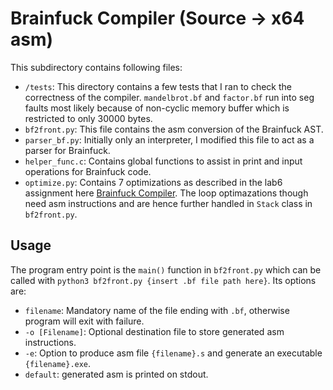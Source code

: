 # Brainfuck Compiler (Source -> x64 asm)

This subdirectory contains following files:
- `/tests`: This directory contains a few tests that I ran to check the correctness of the compiler. `mandelbrot.bf` and `factor.bf` run into seg faults most likely because of non-cyclic memory buffer which is restricted to only 30000 bytes.
- `bf2front.py`: This file contains the asm conversion of the Brainfuck AST.
- `parser_bf.py`: Initially only an interpreter, I modified this file to act as a parser for Brainfuck.
- `helper_func.c`: Contains global functions to assist in print and input operations for Brainfuck code.
- `optimize.py`: Contains 7 optimizations as described in the lab6 assignment here [Brainfuck Compiler](https://grader.dix.polytechnique.fr/agns/CSE302/TD06/2022/#the-brainfuck-language). The loop optimazations though need asm instructions and are hence further handled in `Stack` class in `bf2front.py`.

## Usage

The program entry point is the `main()` function in `bf2front.py` which can be called with `python3 bf2front.py {insert .bf file path here}`. Its options are:
- `filename`: Mandatory name of the file ending with `.bf`, otherwise program will exit with failure.
- `-o [Filename]`: Optional destination file to store generated asm instructions.
- `-e`: Option to produce asm file `{filename}.s` and generate an executable `{filename}.exe`.
- `default`: generated asm is printed on stdout.
